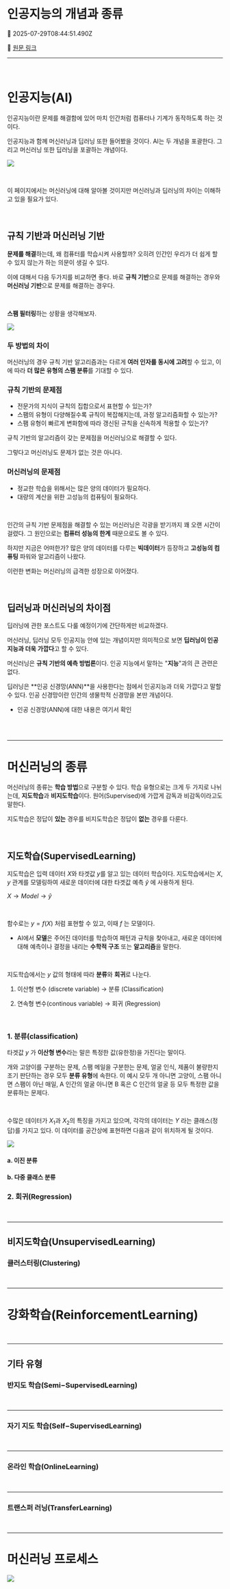 # 인공지능의 개념과 종류

📅 2025-07-29T08:44:51.490Z

🔗 [원문 링크](https://velog.io/@son-dan-ha/머신러닝-기초-종류)

---


<br>

# 인공지능(AI)

인공지능이란 문제를 해결함에 있어 마치 인간처럼 컴퓨터나 기계가 동작하도록 하는 것이다. 

인공지능과 함께 머신러닝과 딥러닝 또한 들어봤을 것이다. AI는 두 개념을 포괄한다. 그리고 머신러닝 또한 딥러닝을 포괄하는 개념이다. 

![](https://velog.velcdn.com/images/son-dan-ha/post/a5af5133-60e2-4655-81f9-616fcd55e353/image.png)

<br>

이 페이지에서는 머신러닝에 대해 알아볼 것이지만 머신러닝과 딥러닝의 차이는 이해하고 있을 필요가 있다. 

<br>

## 규칙 기반과 머신러닝 기반

**문제를 해결**하는데, 왜 컴퓨터를 학습시켜 사용할까? 오히려 인간인 우리가 더 쉽게 할 수 있지 않는가 하는 의문이 생길 수 있다. 

이에 대해서 다음 두가지를 비교하면 좋다. 바로 **규칙 기반**으로 문제를 해결하는 경우와 **머신러닝 기반**으로 문제를 해결하는 경우다. 

<br>

**스팸 필터링**하는 상황을 생각해보자.

![](https://velog.velcdn.com/images/son-dan-ha/post/0a1238bf-15ba-4efa-8db4-58a2b979c7ca/image.png)

### 두 방법의 차이

머신러닝의 경우 규칙 기반 알고리즘과는 다르게 **여러 인자를 동시에 고려**할 수 있고, 이에 따라 **더 많은 유형의 스팸 분류**를 기대할 수 있다.


### 규칙 기반의 문제점
- 전문가의 지식이 규칙의 집합으로서 표현할 수 있는가?
- 스팸의 유형이 다양해질수록 규칙이 복잡해지는데, 과정 알고리즘화할 수 있는가?
- 스팸 유형이 빠르게 변화함에 따라 갱신된 규칙을 신속하게 적용할 수 있는가? 

규칙 기반의 알고리즘이 갖는 문제점을 머신러닝으로 해결할 수 있다. 

그렇다고 머신러닝도 문제가 없는 것은 아니다.

### 머신러닝의 문제점

- 정교한 학습을 위해서는 많은 양의 데이터가 필요하다.
- 대량의 계산을 위한 고성능의 컴퓨팅이 필요하다.

<br>

인간의 규칙 기반 문제점을 해결할 수 있는 머신러닝은 각광을 받기까지 꽤 오랜 시간이 걸렸다. 그 원인으로는 **컴퓨터 성능의 한계** 때문으로도 볼 수 있다.

하지만 지금은 어떠한가? 많은 양의 데이터를 다루는 **빅데이터**가 등장하고 **고성능의 컴퓨팅** 파워와 알고리즘이 나왔다. 

이런한 변화는 머신러닝의 급격한 성장으로 이어졌다.


<br>

## 딥러닝과 머신러닝의 차이점

딥러닝에 관한 포스트도 다룰 예정이기에 간단하게만 비교하겠다. 

머신러닝, 딥러닝 모두 인공지능 안에 있는 개념이지만 의미적으로 보면 **딥러닝이 인공지능과 더욱 가깝다**고 할 수 있다.

머신러닝은 **규칙 기반의 예측 방법론**이다. 인공 지능에서 말하는 "**지능**"과의 큰 관련은 없다. 

딥러닝은 **인공 신경망(ANN)**을 사용한다는 점에서 인공지능과 더욱 가깝다고 말할 수 있다. 인공 신경망이란 인간의 생물학적 신경망을 본딴 개념이다. 

- 인공 신경망(ANN)에 대한 내용은 여기서 확인

<br>
<br>

---

# 머신러닝의 종류

머신러닝의 종류는 **학습 방법**으로 구분할 수 있다. 학습 유형으로는 크게 두 가지로 나뉘는데, **지도학습**과 **비지도학습**이다. 원어(Supervised)에 가깝게 감독과 비감독이라고도 말한다.

지도학습은 정답이 **있는** 경우를 비지도학습은 정답이 **없는** 경우를 다룬다.

<br>

## 지도학습(SupervisedLearning)

지도학습은 입력 데이터 $X$와 타겟값 $y$를 알고 있는 데이터 학습이다. 지도학습에서는 $X$, $y$ 관계를 모델링하여 새로운 데이터에 대한 타겟값 예측 $\hat{y}$ 에 사용하게 된다. 

$X → Model → \hat{y}$

<br>

함수로는 $y=f(X)$ 처럼 표현할 수 있고, 이때 $f$ 는 모델이다. 

- AI에서 **모델**은 주어진 데이터를 학습하여 패턴과 규칙을 찾아내고, 새로운 데이터에 대해 예측이나 결정을 내리는 **수학적 구조** 또는 **알고리즘**을 말한다.

<br>

지도학습에서는 $y$ 값의 형태에 따라 **분류**와 **회귀**로 나눈다. 

1. 이산형 변수 (discrete variable)
	→ 분류 (Classification)
    
2. 연속형 변수(continous variable)
	→ 회귀 (Regression)

<br>

### 1. 분류(classification)

타겟값 $y$ 가 **이산형 변수**라는 말은 특정한 값(유한정)을 가진다는 말이다. 

개와 고양이를 구분하는 문제, 스팸 메일을 구분한는 문제, 얼굴 인식, 제품이 불량한지 조기 판단하는 경우 모두 **분류 유형**에 속한다. 이 예시 모두 개 아니면 고양이, 스팸 아니면 스팸이 아닌 매일, A 인간의 얼굴 아니면 B 혹은 C 인간의 얼굴 등 모두 특정한 값을 분류하는 문제다.

<br>

수많은 데이터가 $X_1$과 $X_2$의 특징을 가지고 있으며, 각각의 데이터는 $Y$ 라는 클래스(정답)를 가지고 있다. 이 데이터를 공간상에 표현하면 다음과 같이 위치하게 될 것이다. 

![](https://velog.velcdn.com/images/son-dan-ha/post/3d89f9a2-8dc0-4a64-8e5e-a3824111ca67/image.png)





#### a. 이진 분류

#### b. 다중 클래스 분류

### 2. 회귀(Regression)

<br>

---

## 비지도학습(UnsupervisedLearning)

### 클러스터링(Clustering)

<br>

---
# 강화학습(ReinforcementLearning)

<br>

---

## 기타 유형
### 반지도 학습(Semi−SupervisedLearning)

<br>

---
### 자기 지도 학습(Self−SupervisedLearning)

<br>

---

### 온라인 학습(OnlineLearning)

<br>

---
### 트랜스퍼 러닝(TransferLearning)

<br>

---


# 머신러닝 프로세스

![](https://velog.velcdn.com/images/son-dan-ha/post/e127ca7f-134b-4897-b685-64dfebb8d126/image.png)







